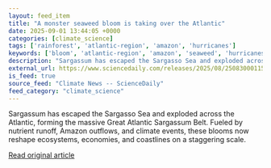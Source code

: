 ```yaml
---
layout: feed_item
title: "A monster seaweed bloom is taking over the Atlantic"
date: 2025-09-01 13:44:05 +0000
categories: [climate_science]
tags: ['rainforest', 'atlantic-region', 'amazon', 'hurricanes']
keywords: ['bloom', 'atlantic-region', 'amazon', 'seaweed', 'hurricanes', 'rainforest', 'monster']
description: "Sargassum has escaped the Sargasso Sea and exploded across the Atlantic, forming the massive Great Atlantic Sargassum Belt"
external_url: https://www.sciencedaily.com/releases/2025/08/250830001159.htm
is_feed: true
source_feed: "Climate News -- ScienceDaily"
feed_category: "climate_science"
---
```


Sargassum has escaped the Sargasso Sea and exploded across the Atlantic, forming the massive Great Atlantic Sargassum Belt. Fueled by nutrient runoff, Amazon outflows, and climate events, these blooms now reshape ecosystems, economies, and coastlines on a staggering scale.

[Read original article](https://www.sciencedaily.com/releases/2025/08/250830001159.htm)
